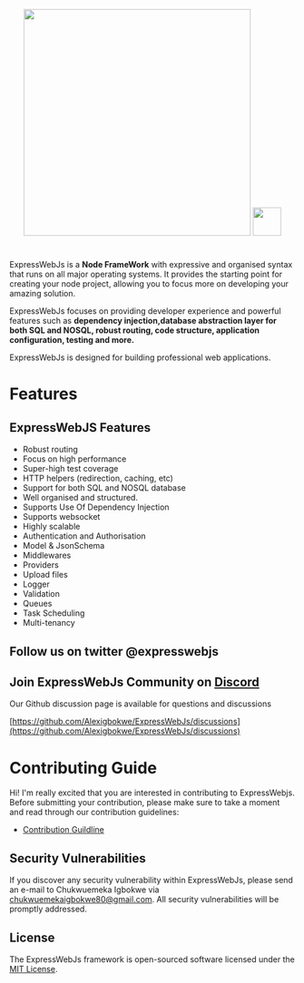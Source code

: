 <p align="center"><a href="https://expresswebjs.com" target="_blank"><img src="https://expresswebjs.com/static/media/Logo.9bc684b2.png" width="400"></a>
<img src="https://upload.wikimedia.org/wikipedia/commons/thumb/2/29/TypeScript_Logo_%28Blue%29.svg/1280px-TypeScript_Logo_%28Blue%29.svg.png" width="50">
</p>

#

ExpressWebJs is a **Node FrameWork** with expressive and organised syntax that runs on all
major operating systems. It provides the starting point for creating your node project, allowing
you to focus more on developing your amazing solution.

ExpressWebJs focuses on providing developer experience and powerful features such as
**dependency injection,database abstraction layer for both SQL and NOSQL, robust routing, code structure, application configuration, testing and more.**

ExpressWebJs is designed for building professional web applications.

# Features

## ExpressWebJS Features

- Robust routing
- Focus on high performance
- Super-high test coverage
- HTTP helpers (redirection, caching, etc)
- Support for both SQL and NOSQL database
- Well organised and structured.
- Supports Use Of Dependency Injection
- Supports websocket
- Highly scalable
- Authentication and Authorisation
- Model & JsonSchema
- Middlewares
- Providers
- Upload files
- Logger
- Validation
- Queues
- Task Scheduling
- Multi-tenancy

## Follow us on twitter @expresswebjs

## Join ExpressWebJs Community on [Discord](https://discord.com/invite/vrPGZCgJuj)

Our Github discussion page is available for questions and discussions

[https://github.com/Alexigbokwe/ExpressWebJs/discussions](https://github.com/Alexigbokwe/ExpressWebJs/discussions)

# Contributing Guide

Hi! I'm really excited that you are interested in contributing to ExpressWebjs. Before submitting your contribution, please make sure to take a moment and read through our contribution guidelines:

- [Contribution Guildline](https://github.com/Alexigbokwe/expresswebTS-Version/blob/master/.github/CONTRIBUTION.md)

## Security Vulnerabilities

If you discover any security vulnerability within ExpressWebJs, please send an e-mail to Chukwuemeka Igbokwe via chukwuemekaigbokwe80@gmail.com. All security vulnerabilities will be promptly addressed.

## License

The ExpressWebJs framework is open-sourced software licensed under the [MIT License](https://opensource.org/licenses/MIT).
